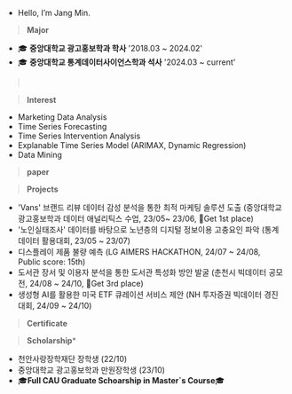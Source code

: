 -  Hello, I’m Jang Min.

> **Major**
- 🎓 **중앙대학교 광고홍보학과 학사** '2018.03 ~ 2024.02'
- 🎓 **중앙대학교 통계데이터사이언스학과 석사** '2024.03 ~ current'
> </br>

> **Interest**
- Marketing Data Analysis
- Time Series Forecasting
- Time Series Intervention Analysis
- Explanable Time Series Model (ARIMAX, Dynamic Regression)
- Data Mining

> **paper**

> **Projects**
- 'Vans' 브랜드 리뷰 데이터 감성 분석을 통한 최적 마케팅 솔루션 도출 (중앙대학교 광고홍보학과 데이터 애널리틱스 수업, 23/05~ 23/06, 🥇Get 1st place)
- '노인실태조사' 데이터를 바탕으로 노년층의 디지털 정보이용 고충요인 파악 (통계데이터 활용대회, 23/05 ~ 23/07)
- 디스플레이 제품 불량 예측 (LG AIMERS HACKATHON, 24/07 ~ 24/08, Public score: 15th)
- 도서관 장서 및 이용자 분석을 통한 도서관 특성화 방안 발굴 (춘천시 빅데이터 공모전, 24/08 ~ 24/10, 🥉Get 3rd place)
- 생성형 AI를 활용한 미국 ETF 큐레이션 서비스 제안 (NH 투자증권 빅데이터 경진대회, 24/09 ~ 24/10)

> **Certificate**

> **Scholarship***
- 천안사랑장학재단 장학생 (22/10)
- 중앙대학교 광고홍보학과 만원장학생 (23/10)
- 🎓**Full CAU Graduate Schoarship in Master`s Course**🎓 

<!---
Minichiboom/Minichiboom is a ✨ special ✨ repository because its `README.md` (this file) appears on your GitHub profile.
You can click the Preview link to take a look at your changes.
--->
